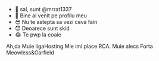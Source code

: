 - 👋 sal, sunt @mrrat1337
- 👀 Bine ai venit pe profilu meu
- 😎 Nu te astepta sa vezi ceva fain 
- 😈 Deoarece sunt skid
- 😂 Te pwp la coaie


Ah,da Muie ligaHosting.Mie imi place RCA.
Muie alecs 
Forta Meowless&Garfield
